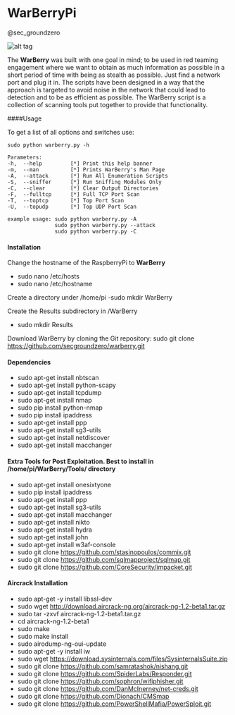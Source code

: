 # WarBerryPi 
@sec_groundzero


![alt tag](https://github.com/secgroundzero/warberry/blob/master/Warberry_Logo_Transparent.png)


The **WarBerry** was built with one goal in mind; to be used in red teaming engagement where we want to obtain as much information 
as possible in a short period of time with being as stealth as possible. 
Just find a network port and plug it in. The scripts have been designed in a way that the approach is targeted to avoid noise 
in the network that could lead to detection and to be as efficient as possible. 
The WarBerry script is a collection of scanning tools put together to provide that functionality.


####Usage

To get a list of all options and switches use:

```sudo python warberry.py -h```

```
Parameters:
-h,  --help         [*] Print this help banner
-m,  --man          [*] Prints WarBerry's Man Page
-A,  --attack       [*] Run All Enumeration Scripts
-S,  --sniffer      [*] Run Sniffing Modules Only
-C,  --clear        [*] Clear Output Directories
-F,  --fulltcp      [*] Full TCP Port Scan
-T,  --toptcp       [*] Top Port Scan
-U,  --topudp       [*] Top UDP Port Scan

example usage: sudo python warberry.py -A
               sudo python warberry.py --attack
               sudo python warberry.py -C
```


#### Installation

Change the hostname of the RaspberryPi to **WarBerry**
- sudo nano /etc/hosts
- sudo nano /etc/hostname

Create a directory under /home/pi
-sudo mkdir WarBerry

Create the Results subdirectory in /WarBerry
- sudo mkdir Results
 
Download WarBerry by cloning the Git repository:
    sudo git clone https://github.com/secgroundzero/warberry.git


#### Dependencies

- sudo apt-get install nbtscan 
- sudo apt-get install python-scapy 
- sudo apt-get install tcpdump 
- sudo apt-get install nmap 
- sudo pip install python-nmap 
- sudo pip install ipaddress 
- sudo apt-get install ppp 
- sudo apt-get install sg3-utils 
- sudo apt-get install netdiscover 
- sudo apt-get install macchanger 

#### Extra Tools for Post Exploitation. Best to install in /home/pi/WarBerry/Tools/ directory

- sudo apt-get install onesixtyone
- sudo pip install ipaddress
- sudo apt-get install ppp
- sudo apt-get install sg3-utils
- sudo apt-get install macchanger
- sudo apt-get install nikto
- sudo apt-get install hydra
- sudo apt-get install john
- sudo apt-get install w3af-console
- sudo git clone https://github.com/stasinopoulos/commix.git 
- sudo git clone https://github.com/sqlmapproject/sqlmap.git 
- sudo git clone https://github.com/CoreSecurity/impacket.git

#### Aircrack Installation
- sudo apt-get -y install libssl-dev 
- sudo wget http://download.aircrack-ng.org/aircrack-ng-1.2-beta1.tar.gz 
- sudo tar -zxvf aircrack-ng-1.2-beta1.tar.gz 
- cd aircrack-ng-1.2-beta1 
- sudo make 
- sudo make install 
- sudo airodump-ng-oui-update 
- sudo apt-get -y install iw 
- sudo wget https://download.sysinternals.com/files/SysinternalsSuite.zip 
- sudo git clone https://github.com/samratashok/nishang.git 
- sudo git clone https://github.com/SpiderLabs/Responder.git 
- sudo git clone https://github.com/sophron/wifiphisher.git 
- sudo git clone https://github.com/DanMcInerney/net-creds.git 
- sudo git clone https://github.com/Dionach/CMSmap 
- sudo git clone https://github.com/PowerShellMafia/PowerSploit.git
